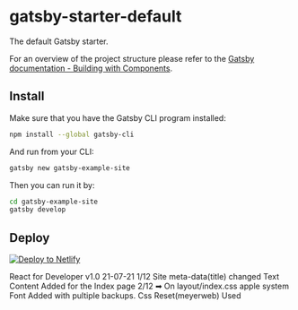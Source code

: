 # gatsby-starter-default
The default Gatsby starter.

For an overview of the project structure please refer to the [Gatsby documentation - Building with Components](https://www.gatsbyjs.org/docs/building-with-components/).

## Install

Make sure that you have the Gatsby CLI program installed:
```sh
npm install --global gatsby-cli
```

And run from your CLI:
```sh
gatsby new gatsby-example-site
```

Then you can run it by:
```sh
cd gatsby-example-site
gatsby develop
```

## Deploy

[![Deploy to Netlify](https://www.netlify.com/img/deploy/button.svg)](https://app.netlify.com/start/deploy?repository=https://github.com/gatsbyjs/gatsby-starter-default)

React for Developer v1.0
21-07-21 
  1/12
    Site meta-data(title) changed
    Text Content Added for the Index page
  2/12
    ➡ On layout/index.css
    apple system Font Added with pultiple backups. 
    Css Reset(meyerweb) Used